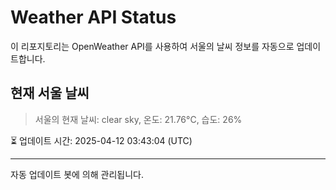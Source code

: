 
# Weather API Status

이 리포지토리는 OpenWeather API를 사용하여 서울의 날씨 정보를 자동으로 업데이트합니다.

## 현재 서울 날씨
> 서울의 현재 날씨: clear sky, 온도: 21.76°C, 습도: 26%

⏳ 업데이트 시간: 2025-04-12 03:43:04 (UTC)

---
자동 업데이트 봇에 의해 관리됩니다.
